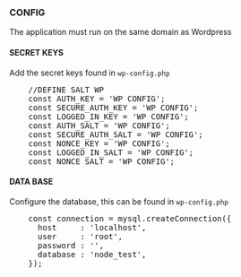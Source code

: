 ### CONFIG

The application must run on the same domain as Wordpress

#### SECRET KEYS
Add the secret keys found in <code>wp-config.php</code>
<pre>
	//DEFINE SALT WP
	const AUTH_KEY = 'WP CONFIG';
	const SECURE_AUTH_KEY = 'WP CONFIG';
	const LOGGED_IN_KEY = 'WP CONFIG';
	const AUTH_SALT = 'WP CONFIG';
	const SECURE_AUTH_SALT = 'WP CONFIG';
	const NONCE_KEY = 'WP CONFIG';
	const LOGGED_IN_SALT = 'WP CONFIG';
	const NONCE_SALT = 'WP CONFIG';
</pre>


#### DATA BASE
Configure the database, this can be found in <code>wp-config.php</code>

<pre>
	const connection = mysql.createConnection({
	  host     : 'localhost',
	  user     : 'root',
	  password : '',
	  database : 'node_test',
	});
</pre>